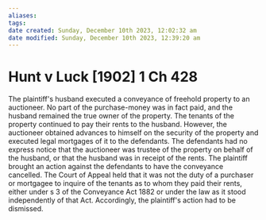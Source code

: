 ```yaml
---
aliases: 
tags: 
date created: Sunday, December 10th 2023, 12:02:32 am
date modified: Sunday, December 10th 2023, 12:39:20 am
---
```


# Hunt v Luck [1902] 1 Ch 428

The plaintiff's husband executed a conveyance of freehold property to an auctioneer. No part of the purchase-money was in fact paid, and the husband remained the true owner of the property. The tenants of the property continued to pay their rents to the husband. However, the auctioneer obtained advances to himself on the security of the property and executed legal mortgages of it to the defendants. The defendants had no express notice that the auctioneer was trustee of the property on behalf of the husband, or that the husband was in receipt of the rents. The plaintiff brought an action against the defendants to have the conveyance cancelled. The Court of Appeal held that it was not the duty of a purchaser or mortgagee to inquire of the tenants as to whom they paid their rents, either under s 3 of the Conveyance Act 1882 or under the law as it stood independently of that Act. Accordingly, the plaintiff's action had to be dismissed.
